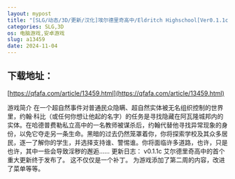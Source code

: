 ```yaml
---
layout: mypost
title: "[SLG/动态/3D/更新/汉化]埃尔德里奇高中/Eldritch Highschool[Ver0.1.1c][PC+安卓/1G]"
categories: SLG,3D
os: 电脑游戏,安卓游戏
slug: a13459
date: 2024-11-04
---
```


## 下载地址：

[https://qfafa.com/article/13459.html](https://qfafa.com/article/13459.html)

游戏简介
在一个超自然事件对普通民众隐瞒、超自然实体被无名组织控制的世界里，约翰·科比（或任何你想让他起的名字）的任务是寻找隐藏在阿瓦隆城邦内的实体。在哈德普费勒私立高中的一名教师被谋杀后，约翰代替他寻找异常现象的身份，以免它夺走另一条生命。黑暗的过去仍然笼罩着你，你将探索学校及其众多居民，逐一了解你的学生，并选择支持谁、警惕谁。你将面临许多道路，也许，只是也许，其中一些会导致淫秽的邂逅……
更新日志：
v0.1.1c
艾尔德里奇高中的首个重大更新终于发布了。
这不仅仅是一个补丁。
为游戏添加了第二周的内容，改进了菜单等等。